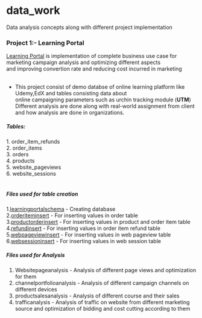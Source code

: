 # data_work
Data analysis concepts along with different project implementation 

<h3>Project 1:- Learning Portal</h3>

[Learning Portal](https://github.com/Mithlesh7877/data_work/tree/main/LearningPortalAnalysis)
is implementation of complete business use case for marketing campaign analysis and optimizing different aspects</br>
and improving convertion rate and reducing cost incurred in marketing </br></br>
- This project consist of demo databse of online learning platform like Udemy,EdX and tables consisting data about </br>
  online campaigning parameters such as urchin tracking module (<b>UTM</b>)</br>
  Different analysis are done along with real-world assignment from client and how analysis are done in organizations.</br>
  
 <h5>Tables:</h5>
  1. order_item_refunds</br>
  2. order_items</br>
  3. orders</br>
  4. products</br>
  5. website_pageviews</br>
  6. website_sessions</br></br>
  
  <h5>Files used for table creation </h5>
 
  1.[learningportalschema](https://github.com/Mithlesh7877/data_work/blob/main/LearningPortalAnalysis/learningportalschema.sql)  - Creating database</br>
  2.[orderiteminsert](https://github.com/Mithlesh7877/data_work/blob/main/LearningPortalAnalysis/orderiteminsert.sql) - For inserting values in order table</br> 
  3.[productorderinsert](https://github.com/Mithlesh7877/data_work/blob/main/LearningPortalAnalysis/productorderinsert.sql) - For inserting values in product and order item table</br>
  4.[refundinsert](https://github.com/Mithlesh7877/data_work/blob/main/LearningPortalAnalysis/refundinsert.sql) - For inserting values in order item refund table</br>
  5.[webpageviewinsert](https://github.com/Mithlesh7877/data_work/blob/main/LearningPortalAnalysis/webpageviewinsert.sql) - For inserting values in web pageview table</br>
  6.[websessioninsert](https://github.com/Mithlesh7877/data_work/blob/main/LearningPortalAnalysis/websessioninsert.sql) - For inserting values in web session table</br>

  <h5>Files used for Analysis </h5>
  
   1. Websitepageanalysis - Analysis of different page views and optimization for them</br>
   2. channelportfolioanalysis - Analysis of different campaign channels on different devices</br>
   3. productsalesanalysis - Analysis of different course and their sales </br>
   4. trafficanalysis - Analysis of traffic on website from different marketing source and optimization of bidding and cost cutting according to them </br>
